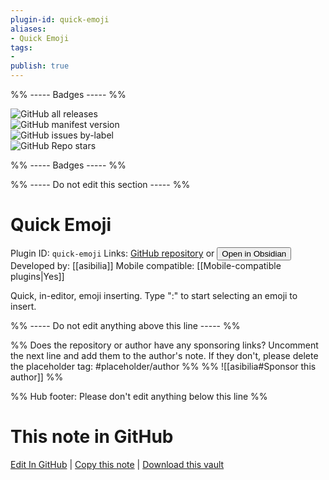 ```yaml
---
plugin-id: quick-emoji
aliases:
- Quick Emoji
tags: 
- 
publish: true
---
```


%% ----- Badges ----- %%

![GitHub all releases](https://img.shields.io/github/downloads/asibilia/obsidian-quick-emoji/total?color=573E7A&logo=github&style=for-the-badge)   
![GitHub manifest version](https://img.shields.io/github/manifest-json/v/asibilia/obsidian-quick-emoji?color=573E7A&logo=github&style=for-the-badge)   
![GitHub issues by-label](https://img.shields.io/github/issues/asibilia/obsidian-quick-emoji/help%20wanted?color=573E7A&logo=github&style=for-the-badge)   
![GitHub Repo stars](https://img.shields.io/github/stars/asibilia/obsidian-quick-emoji?color=573E7A&logo=github&style=for-the-badge)

%% ----- Badges ----- %%

%% ----- Do not edit this section ----- %%

# Quick Emoji

Plugin ID: `quick-emoji`
Links: [GitHub repository](https://github.com/asibilia/obsidian-quick-emoji) or [<button id=HH>Open in Obsidian</button>](obsidian://show-plugin?id=quick-emoji)
Developed by: [[asibilia]]
Mobile compatible: [[Mobile-compatible plugins|Yes]]

Quick, in-editor, emoji inserting. Type ":" to start selecting an emoji to insert.

%% ----- Do not edit anything above this line ----- %% 

%% Does the repository or author have any sponsoring links? Uncomment the next line and add them to the author's note. If they don't, please delete the placeholder tag: #placeholder/author %%
%% ![[asibilia#Sponsor this author]] %%

%% Hub footer: Please don't edit anything below this line %%

# This note in GitHub

<span class="git-footer">[Edit In GitHub](https://github.dev/obsidian-community/obsidian-hub/blob/main/02%20-%20Community%20Expansions/02.05%20All%20Community%20Expansions/Plugins/quick-emoji.md "git-hub-edit-note") | [Copy this note](https://raw.githubusercontent.com/obsidian-community/obsidian-hub/main/02%20-%20Community%20Expansions/02.05%20All%20Community%20Expansions/Plugins/quick-emoji.md "git-hub-copy-note") | [Download this vault](https://github.com/obsidian-community/obsidian-hub/archive/refs/heads/main.zip "git-hub-download-vault") </span>
